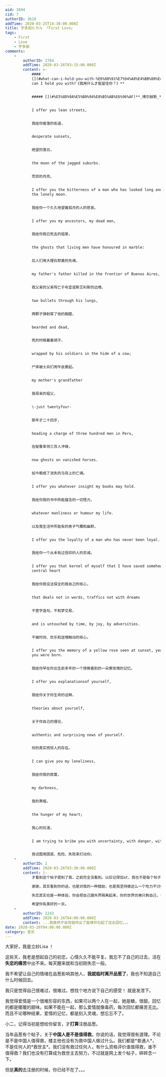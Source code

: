 ```yaml
---
aid: 3694
cid: 7
authorID: 3619
addTime: 2020-03-25T14:30:00.000Z
title: 宇多田ヒカル 「First Love」
tags:
    - First
    - Love
    - 宇多田
comments:
    -
        authorID: 2764
        addTime: 2020-03-26T03:15:00.000Z
        content: >-
            ####
            [](#what-can-i-hold-you-with-%E6%88%91%E7%94%A8%E4%BB%80%E4%B9%88%E6%89%8D%E8%83%BD%E7%95%99%E4%BD%8F%E4%BD%A0)**What
            can I hold you with?《我用什么才能留住你？》**


            ##### [](#%E5%8D%9A%E5%B0%94%E8%B5%AB%E6%96%AF)**_博尔赫斯_**


            I offer you lean streets,


            我给你瘦落的街道，


            desperate sunsets,


            绝望的落日，


            the moon of the jagged suburbs.


            荒郊的月亮，


            I offer you the bitterness of a man who has looked long and long at
            the lonely moon.


            我给你一个久久地望着孤月的人的悲哀。


            I offer you my ancestors, my dead men,


            我给你我已死去的祖辈，


            the ghosts that living men have honoured in marble:


            后人们用大理石祭奠的先魂，


            my father's father killed in the frontier of Buenos Aires,


            我父亲的父亲阵亡于布宜诺斯艾利斯的边境，


            two bullets through his lungs,


            两颗子弹射穿了他的胸膛，


            bearded and dead,


            死的时候蓄着胡子，


            wrapped by his soldiers in the hide of a cow;


            尸体被士兵们用牛皮裹起。


            my mother's grandfather


            我母亲的祖父，


            \-just twentyfour-


            那年才二十四岁，


            heading a charge of three hundred men in Peru,


            在秘鲁率领三百人冲锋，


            now ghosts on vanished horses.


            如今都成了消失的马背上的亡魂。


            I offer you whatever insight my books may hold.


            我给你我的书中所能蕴含的一切悟力，


            whatever manliness or humour my life.


            以及我生活中所能有的男子气概和幽默，


            I offer you the loyalty of a man who has never been loyal.


            我给你一个从未有过信仰的人的忠诚。


            I offer you that kernel of myself that I have saved somehow -the
            central heart


            我给你我设法保全的我自己的核心，


            that deals not in words, traffics not with dreams


            不营字造句，不和梦交易，


            and is untouched by time, by joy, by adversities.


            不被时间、欢乐和逆境触动的核心。


            I offer you the memory of a yellow rose seen at sunset, years before
            you were born.


            我给你早在你出生前多年的一个傍晚看到的一朵黄玫瑰的记忆。


            I offer you explanationsof yourself,


            我给你关于你生命的诠释，


            theories about yourself,


            关于你自己的理论，


            authentic and surprising news of yourself.


            你的真实而惊人的存在。


            I can give you my loneliness,


            我给你我的寂寞，


            my darkness,


            我的黑暗，


            the hunger of my heart;


            我心的饥渴，


            I am trying to bribe you with uncertainty, with danger, with defeat.


            我试图用困惑、危险、失败来打动你。
    -
        authorID: 1
        addTime: 2020-03-26T03:30:00.000Z
        content: |-
            才看到这个帖子提到了我，之前完全没看到。以后记得加at，我也不是每个帖子都有时间看。

            谢谢，其实看到你的话，也是对我的一种鼓励，也是我坚持做这么一个吃力不讨好的论坛的一点点动力吧。

            失恋其实也是一种体验，你会把自己跟外界隔离起来，你的世界仿佛只剩自己，也是一种很神奇的体验。

            希望你有美好的一天。
    -
        authorID: 2243
        addTime: 2020-03-26T04:00:00.000Z
        content: ...我竟然不自觉就哼出了旋律并勾起了远古回忆。。。
date: 2020-03-26T04:00:00.000Z
category: 音乐
---
```


大家好，我是立紗Lisa ！

这些天，我老是想起自己的初恋，心情久久不能平复。我忘不了自己的过去，活在**失恋的痛苦**中出不来。每天醒来就和当初刚失恋一般。

我不希望让自己的情绪在品葱影响其他人，**我就临时离开品葱了**，我也不知道自己什么时候回去。

我只是觉得自己很难过，很难过。想找个地方说下自己的感受！ 就是发泄下。

我觉得爱情是一个很难形容的东西，如果可以两个人在一起，她是糖，很甜，回忆的都是暖暖的甜味。如果不能在一起，那么爱情就像毒药，每次回忆都痛苦无比。而且不论哪种结果，爱情的记忆，都是刻入灵魂，想忘忘不了。

小二，记得当初是想给你留言，才**打算**注册品葱。

当年品葱有个帖子，关于**中国人是不是值得救**。你说的话，我觉得很有道理。不论是不是中国人值得救，楼主他也没有为救中国人做过什么。我们都是\*普通人\*，不是任何人的\*救世主\*。我们没有救过任何人，有什么资格评价谁值得救，谁不值得救？我们也没有打算成为救世主去努力，不过就是网上发个帖子，碎碎念一下。

但是**真的**去注册的时候，你已经不在了。。。
